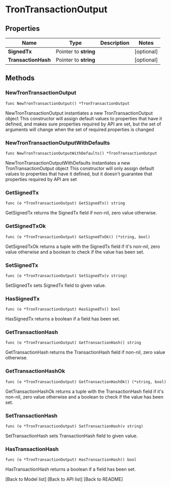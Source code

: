 # TronTransactionOutput

## Properties

| Name                | Type                  | Description | Notes       |
| ------------------- | --------------------- | ----------- | ----------- |
| **SignedTx**        | Pointer to **string** |             | \[optional] |
| **TransactionHash** | Pointer to **string** |             | \[optional] |

## Methods

### NewTronTransactionOutput

`func NewTronTransactionOutput() *TronTransactionOutput`

NewTronTransactionOutput instantiates a new TronTransactionOutput object This constructor will assign default values to properties that have it defined, and makes sure properties required by API are set, but the set of arguments will change when the set of required properties is changed

### NewTronTransactionOutputWithDefaults

`func NewTronTransactionOutputWithDefaults() *TronTransactionOutput`

NewTronTransactionOutputWithDefaults instantiates a new TronTransactionOutput object This constructor will only assign default values to properties that have it defined, but it doesn't guarantee that properties required by API are set

### GetSignedTx

`func (o *TronTransactionOutput) GetSignedTx() string`

GetSignedTx returns the SignedTx field if non-nil, zero value otherwise.

### GetSignedTxOk

`func (o *TronTransactionOutput) GetSignedTxOk() (*string, bool)`

GetSignedTxOk returns a tuple with the SignedTx field if it's non-nil, zero value otherwise and a boolean to check if the value has been set.

### SetSignedTx

`func (o *TronTransactionOutput) SetSignedTx(v string)`

SetSignedTx sets SignedTx field to given value.

### HasSignedTx

`func (o *TronTransactionOutput) HasSignedTx() bool`

HasSignedTx returns a boolean if a field has been set.

### GetTransactionHash

`func (o *TronTransactionOutput) GetTransactionHash() string`

GetTransactionHash returns the TransactionHash field if non-nil, zero value otherwise.

### GetTransactionHashOk

`func (o *TronTransactionOutput) GetTransactionHashOk() (*string, bool)`

GetTransactionHashOk returns a tuple with the TransactionHash field if it's non-nil, zero value otherwise and a boolean to check if the value has been set.

### SetTransactionHash

`func (o *TronTransactionOutput) SetTransactionHash(v string)`

SetTransactionHash sets TransactionHash field to given value.

### HasTransactionHash

`func (o *TronTransactionOutput) HasTransactionHash() bool`

HasTransactionHash returns a boolean if a field has been set.

\[Back to Model list] \[Back to API list] \[Back to README]
